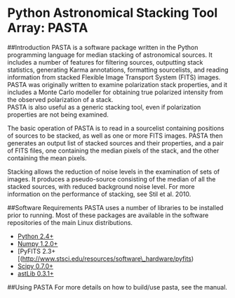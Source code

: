Python Astronomical Stacking Tool Array: PASTA
==============================================
##Introduction
PASTA is a software package written in the Python programming language for median
stacking of astronomical sources.  It includes a number of features for 
filtering sources, outputting stack statistics, generating Karma annotations, 
formatting sourcelists, and reading information from stacked Flexible Image 
Transport System (FITS) images.  PASTA was originally written to examine 
polarization stack properties, and it includes a Monte Carlo modeller for 
obtaining true polarized intensity from the observed polarization of a stack.  
PASTA is also useful as a generic stacking tool, even if polarization properties
are not being examined.

The basic operation of PASTA is to read in a sourcelist containing positions of 
sources to be stacked, as well as one or more FITS images.  PASTA then generates
an output list of stacked sources and their properties, and a pair of FITS 
files, one containing the median pixels of the stack, and the other containing 
the mean pixels.

Stacking allows the reduction of noise levels in the examination of sets of 
images.  It produces a pseudo-source consisting of the median of all the stacked
sources, with reduced background noise level.  For more information on the 
performance of stacking, see Stil et al. 2010.

##Software Requirements
PASTA uses a number of libraries to be installed prior to running.  Most of these
packages are available in the software repositories of the main Linux 
distributions.

* [Python 2.4+](http://www.python.org)
* [Numpy 1.2.0+](http://numpy.scipy.org)
* [PyFITS 2.3+[(http://www.stsci.edu/resources/software\_hardware/pyfits)
* [Scipy 0.7.0+](http://www.scipy.org)
* [astLib 0.3.1+](http://astlib.sourceforge.net)

##Using PASTA
For more details on how to build/use pasta, see the manual.
